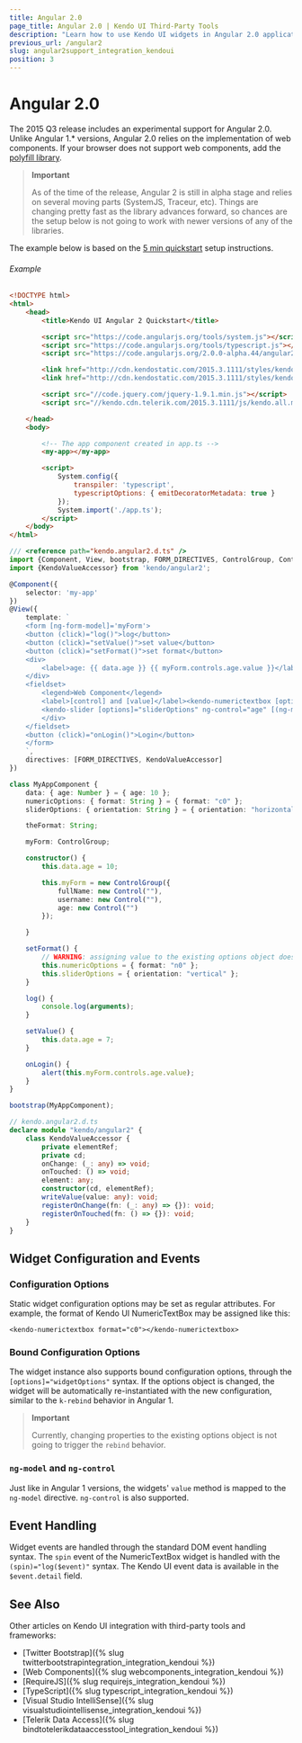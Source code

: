 ```yaml
---
title: Angular 2.0
page_title: Angular 2.0 | Kendo UI Third-Party Tools
description: "Learn how to use Kendo UI widgets in Angular 2.0 applications (experimental)."
previous_url: /angular2
slug: angular2support_integration_kendoui
position: 3
---
```


# Angular 2.0

The 2015 Q3 release includes an experimental support for Angular 2.0. Unlike Angular 1.* versions, Angular 2.0 relies on the implementation of web components. If your browser does not support web components, add the [polyfill library](http://webcomponents.org/polyfills/).

> **Important**
>
> As of the time of the release, Angular 2 is still in alpha stage and relies on several moving parts (SystemJS, Traceur, etc). Things are changing pretty fast as the library advances forward, so chances are the setup below is not going to work with newer versions of any of the libraries.

The example below is based on the [5 min quickstart](https://angular.io/docs/js/latest/quickstart.html) setup instructions.

###### Example

```html
<!DOCTYPE html>
<html>
    <head>
        <title>Kendo UI Angular 2 Quickstart</title>

        <script src="https://code.angularjs.org/tools/system.js"></script>
        <script src="https://code.angularjs.org/tools/typescript.js"></script>
        <script src="https://code.angularjs.org/2.0.0-alpha.44/angular2.dev.js"></script>

        <link href="http://cdn.kendostatic.com/2015.3.1111/styles/kendo.common.min.css" rel="stylesheet" />
        <link href="http://cdn.kendostatic.com/2015.3.1111/styles/kendo.metro.min.css" rel="stylesheet" />

        <script src="//code.jquery.com/jquery-1.9.1.min.js"></script>
        <script src="//kendo.cdn.telerik.com/2015.3.1111/js/kendo.all.min.js"></script>

    </head>
    <body>

        <!-- The app component created in app.ts -->
        <my-app></my-app>

        <script>
            System.config({
                transpiler: 'typescript',
                typescriptOptions: { emitDecoratorMetadata: true }
            });
            System.import('./app.ts');
        </script>
    </body>
</html>
```
```typescript
/// <reference path="kendo.angular2.d.ts" />
import {Component, View, bootstrap, FORM_DIRECTIVES, ControlGroup, Control } from 'angular2/angular2';
import {KendoValueAccessor} from 'kendo/angular2';

@Component({
    selector: 'my-app'
})
@View({
    template: `
    <form [ng-form-model]='myForm'>
    <button (click)="log()">log</button>
    <button (click)="setValue()">set value</button>
    <button (click)="setFormat()">set format</button>
    <div>
        <label>age: {{ data.age }} {{ myForm.controls.age.value }}</label>
    </div>
    <fieldset>
        <legend>Web Component</legend>
        <label>[control] and [value]</label><kendo-numerictextbox [options]="numericOptions" ng-control="age" (spin)="log($event)" [(ng-model)]='data.age'></kendo-numerictextbox>
        <kendo-slider [options]="sliderOptions" ng-control="age" [(ng-model)]='data.age'></kendo-slider>
        </div>
    </fieldset>
    <button (click)="onLogin()">Login</button>
    </form>
    `,
    directives: [FORM_DIRECTIVES, KendoValueAccessor]
})

class MyAppComponent {
    data: { age: Number } = { age: 10 };
    numericOptions: { format: String } = { format: "c0" };
    sliderOptions: { orientation: String } = { orientation: "horizontal" };

    theFormat: String;

    myForm: ControlGroup;

    constructor() {
        this.data.age = 10;

        this.myForm = new ControlGroup({
            fullName: new Control(""),
            username: new Control(""),
            age: new Control("")
        });

    }

    setFormat() {
        // WARNING: assigning value to the existing options object does not work yet.
        this.numericOptions = { format: "n0" };
        this.sliderOptions = { orientation: "vertical" };
    }

    log() {
        console.log(arguments);
    }

    setValue() {
        this.data.age = 7;
    }

    onLogin() {
        alert(this.myForm.controls.age.value);
    }
}

bootstrap(MyAppComponent);
```
``` typescript
// kendo.angular2.d.ts
declare module "kendo/angular2" {
    class KendoValueAccessor {
        private elementRef;
        private cd;
        onChange: (_: any) => void;
        onTouched: () => void;
        element: any;
        constructor(cd, elementRef);
        writeValue(value: any): void;
        registerOnChange(fn: (_: any) => {}): void;
        registerOnTouched(fn: () => {}): void;
    }
}
```

## Widget Configuration and Events

### Configuration Options

Static widget configuration options may be set as regular attributes. For example, the format of Kendo UI NumericTextBox may be assigned like this:

```
<kendo-numerictextbox format="c0"></kendo-numerictextbox>
```

### Bound Configuration Options

The widget instance also supports bound configuration options, through the `[options]="widgetOptions"` syntax. If the options object is changed, the widget will be automatically re-instantiated with the new configuration, similar to the `k-rebind` behavior in Angular 1.

> **Important**
>
> Currently, changing properties to the existing options object is not going to trigger the `rebind` behavior.

### `ng-model` and `ng-control`

Just like in Angular 1 versions, the widgets' `value` method is mapped to the `ng-model` directive. `ng-control` is also supported.

## Event Handling

Widget events are handled through the standard DOM event handling syntax. The `spin` event of the NumericTextBox widget is handled with the `(spin)="log($event)"` syntax. The Kendo UI event data is available in the `$event.detail` field.

## See Also

Other articles on Kendo UI integration with third-party tools and frameworks:

* [Twitter Bootstrap]({% slug twitterbootstrapintegration_integration_kendoui %})
* [Web Components]({% slug webcomponents_integration_kendoui %})
* [RequireJS]({% slug requirejs_integration_kendoui %})
* [TypeScript]({% slug typescript_integration_kendoui %})
* [Visual Studio IntelliSense]({% slug visualstudiointellisense_integration_kendoui %})
* [Telerik Data Access]({% slug bindtotelerikdataaccesstool_integration_kendoui %})
